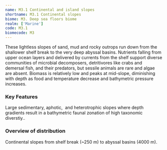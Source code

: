 ```yaml
---
name: M3.1 Continental and island slopes
shortname: M3.1 Continental slopes
biome: M3. Deep sea floors biome
realm: ['Marine']
code: M3.1
biomecode: M3
---
```


These lightless slopes of sand, mud and rocky outrops run down from the shallower shelf break to the very deep abyssal basins. Nutrients falling from upper ocean layers and delivered by currents from the shelf support diverse communities of microbial decomposers, detritivores like crabs and demersal fish, and their predators, but sessile animals are rare and algae are absent. Biomass is relatively low and peaks at mid-slope, diminishing with depth as food and temperature decrease and bathymetric pressure increases.

### Key Features

Large sedimentary, aphotic,  and heterotrophic slopes where depth gradients result in a bathymetric faunal zonation of high taxonomic diverstiy..

### Overview of distribution

Continental slopes from shelf break (~250 m) to abyssal basins (4000 m).
